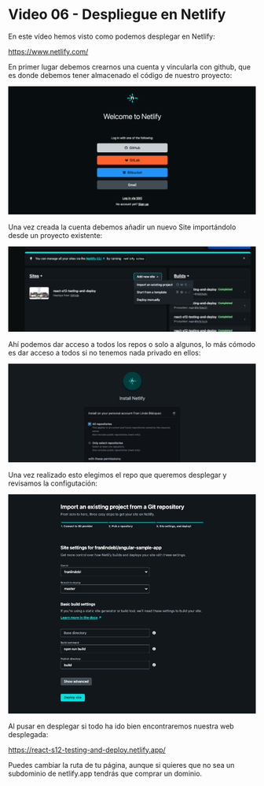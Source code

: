 # Video 06 - Despliegue en Netlify

En este vídeo hemos visto como podemos desplegar en Netlify:

<https://www.netlify.com/>

En primer lugar debemos crearnos una cuenta y vincularla con github, que es donde debemos tener almacenado el código de nuestro proyecto:

![Untitled](/mds/assets/Untitled%203.png)

Una vez creada la cuenta debemos añadir un nuevo Site importándolo desde un proyecto existente:

![Untitled](/mds/assets/Untitled%204.png)

Ahí podemos dar acceso a todos los repos o solo a algunos, lo más cómodo es dar acceso a todos si no tenemos nada privado en ellos:

![Untitled](/mds/assets/Untitled%205.png)

Una vez realizado esto elegimos el repo que queremos desplegar y revisamos la configutación:

![Untitled](/mds/assets/Untitled%206.png)

Al pusar en desplegar si todo ha ido bien encontraremos nuestra web desplegada:

<https://react-s12-testing-and-deploy.netlify.app/>

Puedes cambiar la ruta de tu página, aunque si quieres que no sea un subdominio de netlify.app tendrás que comprar un dominio.

